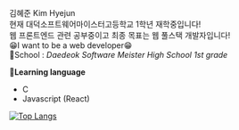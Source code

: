 김혜준 Kim Hyejun  
현재 대덕소프트웨어마이스터고등학교 1학년 재학중입니다!  
웹 프론트엔드 관련 공부중이고 최종 목표는 웹 풀스택 개발자입니다!  
😁I want to be a web developer😁  
🏫School : *Daedeok Software Meister High School 1st grade*  

💬**Learning language**  
- C  
- Javascript (React)

[![Top Langs](https://github-readme-stats.vercel.app/api/top-langs/?username=hyejun0608&layout=compact)](https://github.com/anuraghazra/github-readme-stats)
